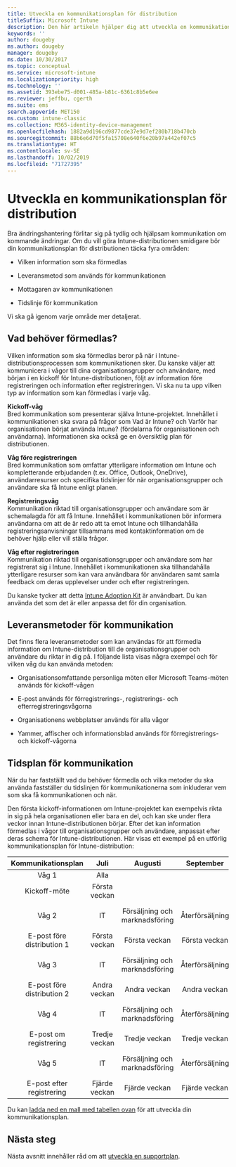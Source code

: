 ```yaml
---
title: Utveckla en kommunikationsplan för distribution
titleSuffix: Microsoft Intune
description: Den här artikeln hjälper dig att utveckla en kommunikationsplan för din Microsoft Intune-distribution.
keywords: ''
author: dougeby
ms.author: dougeby
manager: dougeby
ms.date: 10/30/2017
ms.topic: conceptual
ms.service: microsoft-intune
ms.localizationpriority: high
ms.technology: ''
ms.assetid: 393ebe75-d001-485a-b81c-6361c8b5e6ee
ms.reviewer: jeffbu, cgerth
ms.suite: ems
search.appverid: MET150
ms.custom: intune-classic
ms.collection: M365-identity-device-management
ms.openlocfilehash: 1882a9d196cd9877cde37e9d7ef280b718b470cb
ms.sourcegitcommit: 88b6e6d70f5fa15708e640f6e20b97a442ef07c5
ms.translationtype: HT
ms.contentlocale: sv-SE
ms.lasthandoff: 10/02/2019
ms.locfileid: "71727395"
---
```

# <a name="develop-a-rollout-communication-plan"></a>Utveckla en kommunikationsplan för distribution

Bra ändringshantering förlitar sig på tydlig och hjälpsam kommunikation om kommande ändringar. Om du vill göra Intune-distributionen smidigare bör din kommunikationsplan för distributionen täcka fyra områden:

- Vilken information som ska förmedlas

- Leveransmetod som används för kommunikationen

- Mottagaren av kommunikationen

- Tidslinje för kommunikation

Vi ska gå igenom varje område mer detaljerat.

## <a name="what-needs-to-be-communicated"></a>Vad behöver förmedlas?

Vilken information som ska förmedlas beror på när i Intune-distributionsprocessen som kommunikationen sker. Du kanske väljer att kommunicera i vågor till dina organisationsgrupper och användare, med början i en kickoff för Intune-distributionen, följt av information före registreringen och information efter registreringen. Vi ska nu ta upp vilken typ av information som kan förmedlas i varje våg.

**Kickoff-våg** <br/>Bred kommunikation som presenterar själva Intune-projektet. Innehållet i kommunikationen ska svara på frågor som Vad är Intune? och Varför har organisationen börjat använda Intune? (fördelarna för organisationen och användarna). Informationen ska också ge en översiktlig plan för distributionen.

**Våg före registreringen**<br/> Bred kommunikation som omfattar ytterligare information om Intune och kompletterande erbjudanden (t.ex. Office, Outlook, OneDrive), användarresurser och specifika tidslinjer för när organisationsgrupper och användare ska få Intune enligt planen.

**Registreringsvåg**<br/> Kommunikation riktad till organisationsgrupper och användare som är schemalagda för att få Intune. Innehållet i kommunikationen bör informera användarna om att de är redo att ta emot Intune och tillhandahålla registreringsanvisningar tillsammans med kontaktinformation om de behöver hjälp eller vill ställa frågor.

**Våg efter registreringen**<br/> Kommunikation riktad till organisationsgrupper och användare som har registrerat sig i Intune. Innehållet i kommunikationen ska tillhandahålla ytterligare resurser som kan vara användbara för användaren samt samla feedback om deras upplevelser under och efter registreringen.

Du kanske tycker att detta [Intune Adoption Kit](https://aka.ms/IntuneAdoptionKit) är användbart. Du kan använda det som det är eller anpassa det för din organisation.

## <a name="communication-delivery-methods"></a>Leveransmetoder för kommunikation

Det finns flera leveransmetoder som kan användas för att förmedla information om Intune-distribution till de organisationsgrupper och användare du riktar in dig på. I följande lista visas några exempel och för vilken våg du kan använda metoden:

- Organisationsomfattande personliga möten eller Microsoft Teams-möten används för kickoff-vågen

- E-post används för förregistrerings-, registrerings- och efterregistreringsvågorna

- Organisationens webbplatser används för alla vågor

- Yammer, affischer och informationsblad används för förregistrerings- och kickoff-vågorna

## <a name="communications-timeline"></a>Tidsplan för kommunikation

När du har fastställt vad du behöver förmedla och vilka metoder du ska använda fastställer du tidslinjen för kommunikationerna som inkluderar vem som ska få kommunikationen och när.

Den första kickoff-informationen om Intune-projektet kan exempelvis rikta in sig på hela organisationen eller bara en del, och kan ske under flera veckor innan Intune-distributionen börjar. Efter det kan information förmedlas i vågor till organisationsgrupper och användare, anpassat efter deras schema för Intune-distributionen. Här visas ett exempel på en utförlig kommunikationsplan för Intune-distribution:

  | **Kommunikationsplan** | **Juli** | **Augusti** | **September** | **Oktober** |
|:---:|:---:|:---:|:---:|:---:|
| Våg 1  | Alla |  |  |  |
| Kickoff-möte | Första veckan |  |  |  |
| Våg 2 | IT | Försäljning och marknadsföring | Återförsäljning | Personalavdelningen, ekonomiavdelningen och chefer |
| E-post före distribution 1 | Första veckan | Första veckan | Första veckan | Första veckan |
| Våg 3 | IT | Försäljning och marknadsföring | Återförsäljning | Personalavdelningen, ekonomiavdelningen och chefer |
| E-post före distribution 2 | Andra veckan | Andra veckan | Andra veckan | Andra veckan |
| Våg 4 | IT | Försäljning och marknadsföring | Återförsäljning | Personalavdelningen, ekonomiavdelningen och chefer |
| E-post om registrering | Tredje veckan | Tredje veckan | Tredje veckan | Tredje veckan |
| Våg 5 | IT | Försäljning och marknadsföring | Återförsäljning | Personalavdelningen, ekonomiavdelningen och chefer |
| E-post efter registrering | Fjärde veckan | Fjärde veckan | Fjärde veckan | Fjärde veckan |

Du kan [ladda ned en mall med tabellen ovan](https://gallery.technet.microsoft.com/Intune-deployment-planning-fae156c2?redir=0) för att utveckla din kommunikationsplan.

## <a name="next-step"></a>Nästa steg

Nästa avsnitt innehåller råd om att [utveckla en supportplan](planning-guide-support-plan.md).

